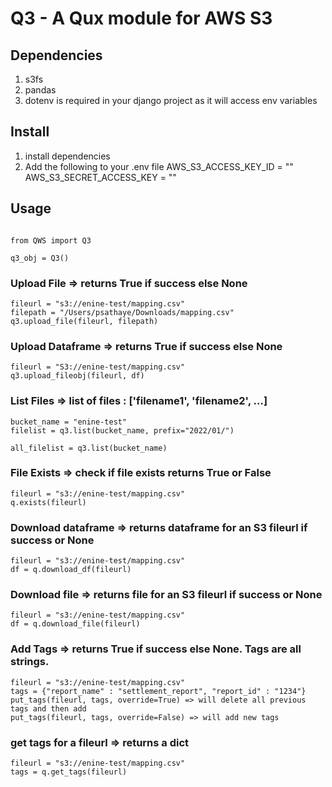 # Q3 - A Qux module for AWS S3

## Dependencies
1. s3fs
2. pandas
2. dotenv is required in your django project as it will access env variables

## Install
1. install dependencies
2. Add the following to your .env file
    AWS_S3_ACCESS_KEY_ID = ""
    AWS_S3_SECRET_ACCESS_KEY = ""

## Usage

```

from QWS import Q3

q3_obj = Q3()

```
### Upload File => returns True if success else None
```
fileurl = "s3://enine-test/mapping.csv"
filepath = "/Users/psathaye/Downloads/mapping.csv"
q3.upload_file(fileurl, filepath)
```

### Upload Dataframe => returns True if success else None
```
fileurl = "S3://enine-test/mapping.csv"
q3.upload_fileobj(fileurl, df)
```

### List Files => list of files : ['filename1', 'filename2', ...]
```
bucket_name = "enine-test"
filelist = q3.list(bucket_name, prefix="2022/01/")

all_filelist = q3.list(bucket_name)
```

### File Exists => check if file exists returns True or False
```
fileurl = "s3://enine-test/mapping.csv"
q.exists(fileurl)
```

### Download dataframe => returns dataframe for an S3 fileurl if success or None
```
fileurl = "s3://enine-test/mapping.csv"
df = q.download_df(fileurl)
```

### Download file => returns file for an S3 fileurl if success or None
```
fileurl = "s3://enine-test/mapping.csv"
df = q.download_file(fileurl)
```

### Add Tags => returns True if success else None. Tags are all strings.
```
fileurl = "s3://enine-test/mapping.csv"
tags = {"report_name" : "settlement_report", "report_id" : "1234"}
put_tags(fileurl, tags, override=True) => will delete all previous tags and then add
put_tags(fileurl, tags, override=False) => will add new tags
```

### get tags for a fileurl => returns a dict
```
fileurl = "s3://enine-test/mapping.csv"
tags = q.get_tags(fileurl)
```
